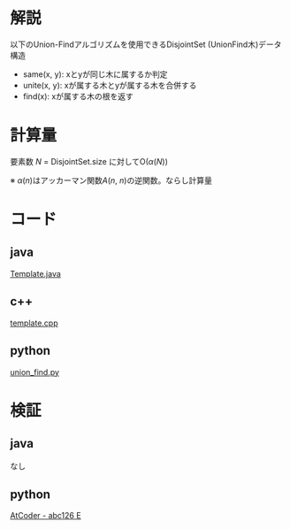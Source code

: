# 解説

以下のUnion-Findアルゴリズムを使用できるDisjointSet (UnionFind木)データ構造
- same(x, y): xとyが同じ木に属するか判定
- unite(x, y): xが属する木とyが属する木を合併する
- find(x): xが属する木の根を返す

# 計算量

要素数 *N* = DisjointSet.size に対してO(*α*(*N*))

※ *α*(*n*)はアッカーマン関数*A*(*n*, *n*)の逆関数。ならし計算量

# コード

## java

[Template.java](../lib/java/Template.java)

## c++

[template.cpp](../lib/cpp/template.cpp)

## python

[union_find.py](../lib/python/union_find.py)

# 検証

## java

なし

## python
[AtCoder - abc126 E](https://atcoder.jp/contests/abc126/submissions/5488956)
